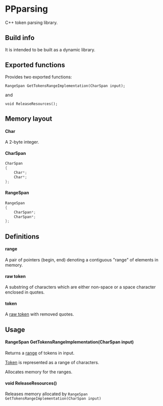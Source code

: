 # PPparsing

C++ token parsing library.

## Build info

It is intended to be built as a dynamic library.

## Exported functions

Provides two exported functions:

`RangeSpan GetTokensRangeImplementation(CharSpan input);`

and

`void ReleaseResources();`

## Memory layout

#### Char

A 2-byte integer.

#### CharSpan

```cpp
CharSpan
{
	Char*;
	Char*;
};
```

#### RangeSpan

```cpp
RangeSpan
{
	CharSpan*;
	CharSpan*;
};
```

## Definitions

#### range

A pair of pointers (begin, end) denoting a contiguous "range" of elements in memory.

#### raw token

A substring of characters which are either non-space or a space character enclosed in quotes.

#### token

A [raw token](#raw-token) with removed quotes.

## Usage

#### RangeSpan GetTokensRangeImplementation(CharSpan input)

Returns a [range](#range) of tokens in input.

[Token](#token) is represented as a range of characters.

Allocates memory for the ranges.

#### void ReleaseResources()

Releases memory allocated by `RangeSpan GetTokensRangeImplementation(CharSpan input)`
